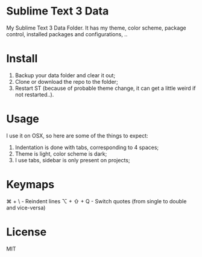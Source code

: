 Sublime Text 3 Data
===================

My Sublime Text 3 Data Folder. It has my theme, color scheme, package control, installed packages and configurations, ..

Install
=======

1. Backup your data folder and clear it out;
2. Clone or download the repo to the folder;
3. Restart ST (because of probable theme change, it can get a little weird if not restarted..).

Usage
=====

I use it on OSX, so here are some of the things to expect:

1. Indentation is done with tabs, corresponding to 4 spaces;
2. Theme is light, color scheme is dark;
3. I use tabs, sidebar is only present on projects;

Keymaps
=======

⌘ + \ - Reindent lines 
⌥ + ⇧ + Q - Switch quotes (from single to double and vice-versa)

License
=======

MIT
